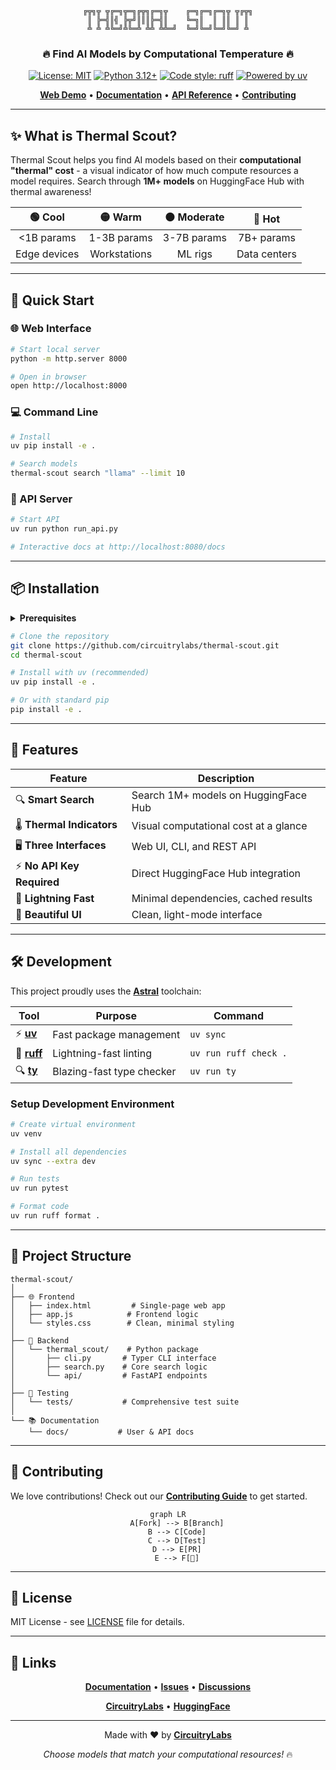 <div align="center">

```
╔╦╗╦ ╦╔═╗╦═╗╔╦╗╔═╗╦    ╔═╗╔═╗╔═╗╦ ╦╔╦╗
 ║ ╠═╣║╣ ╠╦╝║║║╠═╣║    ╚═╗║  ║ ║║ ║ ║ 
 ╩ ╩ ╩╚═╝╩╚═╩ ╩╩ ╩╩═╝  ╚═╝╚═╝╚═╝╚═╝ ╩ 
```

### 🔥 Find AI Models by Computational Temperature 🔥

[![License: MIT](https://img.shields.io/badge/License-MIT-yellow.svg?style=for-the-badge)](https://opensource.org/licenses/MIT)
[![Python 3.12+](https://img.shields.io/badge/python-3.12+-blue.svg?style=for-the-badge)](https://www.python.org/downloads/)
[![Code style: ruff](https://img.shields.io/badge/code%20style-ruff-000000.svg?style=for-the-badge)](https://github.com/astral-sh/ruff)
[![Powered by uv](https://img.shields.io/badge/powered%20by-uv-orange.svg?style=for-the-badge)](https://github.com/astral-sh/uv)

[**Web Demo**](https://thermal.circuitrylabs.org) • [**Documentation**](docs/) • [**API Reference**](docs/API.md) • [**Contributing**](CONTRIBUTING.md)

</div>

---

## ✨ What is Thermal Scout?

Thermal Scout helps you find AI models based on their **computational "thermal" cost** - a visual indicator of how much compute resources a model requires. Search through **1M+ models** on HuggingFace Hub with thermal awareness!

<div align="center">

| 🟢 **Cool** | 🟡 **Warm** | 🟠 **Moderate** | 🔴 **Hot** |
|:-----------:|:-----------:|:---------------:|:----------:|
| <1B params  | 1-3B params | 3-7B params     | 7B+ params |
| Edge devices| Workstations| ML rigs         | Data centers|

</div>

---

## 🚀 Quick Start

### 🌐 Web Interface

```bash
# Start local server
python -m http.server 8000

# Open in browser
open http://localhost:8000
```

### 💻 Command Line

```bash
# Install
uv pip install -e .

# Search models
thermal-scout search "llama" --limit 10
```

### 🔌 API Server

```bash
# Start API
uv run python run_api.py

# Interactive docs at http://localhost:8080/docs
```

---

## 📦 Installation

<details>
<summary><b>Prerequisites</b></summary>

- Python 3.12 or higher
- UV package manager (optional but recommended)
- Git

</details>

```bash
# Clone the repository
git clone https://github.com/circuitrylabs/thermal-scout.git
cd thermal-scout

# Install with uv (recommended)
uv pip install -e .

# Or with standard pip
pip install -e .
```

---

## 🎯 Features

<div align="center">

| Feature | Description |
|---------|-------------|
| 🔍 **Smart Search** | Search 1M+ models on HuggingFace Hub |
| 🌡️ **Thermal Indicators** | Visual computational cost at a glance |
| 🖥️ **Three Interfaces** | Web UI, CLI, and REST API |
| ⚡ **No API Key Required** | Direct HuggingFace Hub integration |
| 🚀 **Lightning Fast** | Minimal dependencies, cached results |
| 🎨 **Beautiful UI** | Clean, light-mode interface |

</div>

---

## 🛠️ Development

This project proudly uses the [**Astral**](https://astral.sh) toolchain:

<div align="center">

| Tool | Purpose | Command |
|------|---------|---------|
| ⚡ [**uv**](https://docs.astral.sh/uv/) | Fast package management | `uv sync` |
| 🎨 [**ruff**](https://docs.astral.sh/ruff/) | Lightning-fast linting | `uv run ruff check .` |
| 🔍 [**ty**](https://github.com/astral-sh/ty) | Blazing-fast type checker | `uv run ty` |

</div>

### Setup Development Environment

```bash
# Create virtual environment
uv venv

# Install all dependencies
uv sync --extra dev

# Run tests
uv run pytest

# Format code
uv run ruff format .
```

---

## 📁 Project Structure

```
thermal-scout/
│
├── 🌐 Frontend
│   ├── index.html         # Single-page web app
│   ├── app.js            # Frontend logic
│   └── styles.css        # Clean, minimal styling
│
├── 🐍 Backend
│   └── thermal_scout/    # Python package
│       ├── cli.py       # Typer CLI interface
│       ├── search.py    # Core search logic
│       └── api/         # FastAPI endpoints
│
├── 🧪 Testing
│   └── tests/           # Comprehensive test suite
│
└── 📚 Documentation
    └── docs/           # User & API docs
```

---

## 🤝 Contributing

We love contributions! Check out our [**Contributing Guide**](CONTRIBUTING.md) to get started.

<div align="center">

```mermaid
graph LR
    A[Fork] --> B[Branch]
    B --> C[Code]
    C --> D[Test]
    D --> E[PR]
    E --> F[🎉]
```

</div>

---

## 📄 License

MIT License - see [LICENSE](LICENSE) file for details.

---

## 🔗 Links

<div align="center">

[**Documentation**](docs/) • [**Issues**](https://github.com/circuitrylabs/thermal-scout/issues) • [**Discussions**](https://github.com/circuitrylabs/thermal-scout/discussions)

[**CircuitryLabs**](https://circuitrylabs.com) • [**HuggingFace**](https://huggingface.co)

</div>

---

<div align="center">

Made with ❤️ by [**CircuitryLabs**](https://circuitrylabs.com)

*Choose models that match your computational resources!* 🔥

</div>